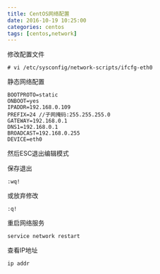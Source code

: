 ```yaml
---
title: CentOS网络配置
date: 2016-10-19 10:25:00
categories: centos
tags: [centos,network]
---
```


修改配置文件
```
# vi /etc/sysconfig/network-scripts/ifcfg-eth0
```
静态网络配置
```
BOOTPROTO=static
ONBOOT=yes
IPADDR=192.168.0.109
PREFIX=24 //子网掩码:255.255.255.0
GATEWAY=192.168.0.1
DNS1=192.168.0.1
BROADCAST=192.168.0.255
DEVICE=eth0
```
然后ESC退出编辑模式

保存退出
```
:wq!
```
或放弃修改
```
:q!
```
重启网络服务
```
service network restart
```
查看IP地址
```
ip addr
```